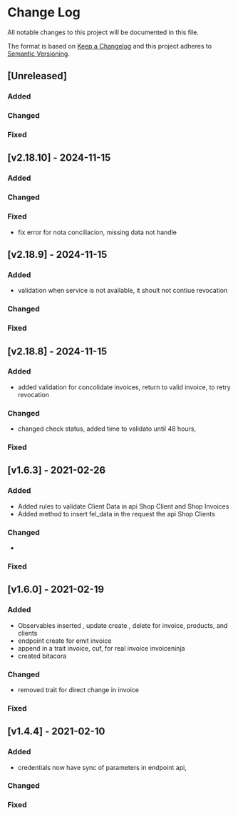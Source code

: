 
# Change Log
All notable changes to this project will be documented in this file.
 
The format is based on [Keep a Changelog](http://keepachangelog.com/)
and this project adheres to [Semantic Versioning](http://semver.org/).
 
## [Unreleased] 
  
### Added
### Changed 
### Fixed

## [v2.18.10] - 2024-11-15
  
### Added
### Changed 
### Fixed
- fix error for nota conciliacion, missing data not handle

## [v2.18.9] - 2024-11-15
  
### Added
- validation when service is not available, it shoult not contiue revocation
### Changed 
### Fixed


## [v2.18.8] - 2024-11-15
 
### Added
- added validation for concolidate invoices, return to valid invoice, to retry revocation
### Changed
- changed check status, added time to validato until 48 hours,
### Fixed
 

 ## [v1.6.3] - 2021-02-26
  
### Added
- Added rules to validate Client Data in api Shop Client and Shop Invoices
- Added method to insert fel_data in the request the api Shop Clients
### Changed
- 
### Fixed
## [v1.6.0] - 2021-02-19
  
### Added
- Observables inserted , update create , delete for invoice, products, and clients
- endpoint create for emit invoice
- append in a trait invoice, cuf, for real invoice invoiceninja
- created bitacora

### Changed
- removed trait for direct change in invoice
### Fixed
 

 ## [v1.4.4] - 2021-02-10
  
### Added
- credentials now have sync of parameters in endpoint api,

### Changed

### Fixed
 

